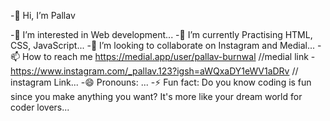 -👋 Hi, I’m Pallav

-👀 I’m interested in Web development...
-🌱 I’m currently Practising HTML, CSS, JavaScript...
-💞️ I’m looking to collaborate on Instagram and Medial...
-📫 How to reach me https://medial.app/user/pallav-burnwal //medial link
-https://www.instagram.com/_pallav.123?igsh=aWQxaDY1eWV1aDRv // instagram Link...
-😄 Pronouns: ... -⚡ Fun fact: Do you know coding is fun since you make anything you want? It's more like
your dream world for coder lovers...
